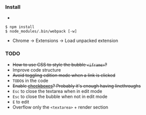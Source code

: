 ### Install

- 
```
$ npm install
$ node_modules/.bin/webpack [-w]
```
- Chrome → Extensions → Load unpacked extension

### TODO

- ~~How to use CSS to style the bubble `<iframe>`?~~
- Improve code structure
- ~~Avoid toggling edition mode when a link is clicked~~
- `TODO`s in the code
- ~~Enable [checkboxes](https://github.com/chjj/marked/issues/107)? Probably it's enough having linethroughs~~
- `Esc` to close the textarea when in edit mode
- `Esc` to close the bubble when not in edit mode
- `E` to edit 
- Overflow only the `<textarea>` + render section